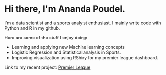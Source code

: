 # Hi there, I'm Ananda Poudel.
I'm a data scientist and a sports analytst enthusiast. I mainly write code with Python and R in my github.

Here are some of the stuff I enjoy doing:

  * Learning and applying new Machine learning concepts
  * Logistic Regression and Statistical analysis in Sports.
  * Improving visualization using RShiny for my premier league dashboard.

Link to my recent project: [Premier League](https://poudelap.shinyapps.io/PLAnalytics/ "Premier League Dashboard")

